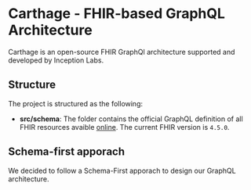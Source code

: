 # Carthage - FHIR-based GraphQL Architecture

Carthage is an open-source FHIR GraphQl architecture supported and developed by Inception Labs.

## Structure

The project is structured as the following:

- **src/schema**: The folder contains the official GraphQL definition of all FHIR resources avaible [online](http://build.fhir.org/downloads.html). The current FHIR version is `4.5.0`. 

## Schema-first apporach

We decided to follow a Schema-First apporach to design our GraphQL architecture.